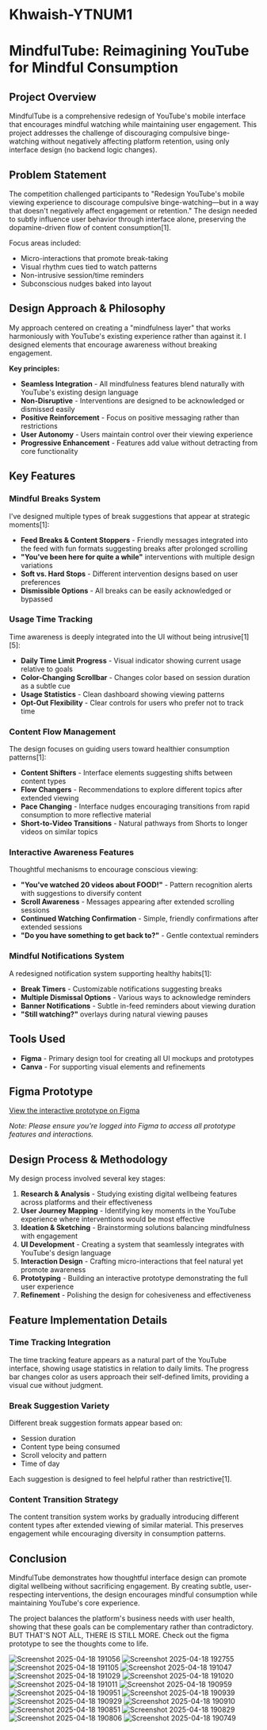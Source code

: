 # Khwaish-YTNUM1

# MindfulTube: Reimagining YouTube for Mindful Consumption

## Project Overview

MindfulTube is a comprehensive redesign of YouTube's mobile interface that encourages mindful watching while maintaining user engagement. This project addresses the challenge of discouraging compulsive binge-watching without negatively affecting platform retention, using only interface design (no backend logic changes).

## Problem Statement

The competition challenged participants to "Redesign YouTube's mobile viewing experience to discourage compulsive binge-watching—but in a way that doesn't negatively affect engagement or retention." The design needed to subtly influence user behavior through interface alone, preserving the dopamine-driven flow of content consumption[1].

Focus areas included:
- Micro-interactions that promote break-taking
- Visual rhythm cues tied to watch patterns
- Non-intrusive session/time reminders
- Subconscious nudges baked into layout

## Design Approach & Philosophy

My approach centered on creating a "mindfulness layer" that works harmoniously with YouTube's existing experience rather than against it. I designed elements that encourage awareness without breaking engagement.

**Key principles:**

- **Seamless Integration** - All mindfulness features blend naturally with YouTube's existing design language
- **Non-Disruptive** - Interventions are designed to be acknowledged or dismissed easily
- **Positive Reinforcement** - Focus on positive messaging rather than restrictions
- **User Autonomy** - Users maintain control over their viewing experience
- **Progressive Enhancement** - Features add value without detracting from core functionality

## Key Features

### Mindful Breaks System

I've designed multiple types of break suggestions that appear at strategic moments[1]:

- **Feed Breaks & Content Stoppers** - Friendly messages integrated into the feed with fun formats suggesting breaks after prolonged scrolling
- **"You've been here for quite a while"** interventions with multiple design variations
- **Soft vs. Hard Stops** - Different intervention designs based on user preferences
- **Dismissible Options** - All breaks can be easily acknowledged or bypassed

### Usage Time Tracking

Time awareness is deeply integrated into the UI without being intrusive[1][5]:

- **Daily Time Limit Progress** - Visual indicator showing current usage relative to goals
- **Color-Changing Scrollbar** - Changes color based on session duration as a subtle cue
- **Usage Statistics** - Clean dashboard showing viewing patterns
- **Opt-Out Flexibility** - Clear controls for users who prefer not to track time

### Content Flow Management

The design focuses on guiding users toward healthier consumption patterns[1]:

- **Content Shifters** - Interface elements suggesting shifts between content types
- **Flow Changers** - Recommendations to explore different topics after extended viewing
- **Pace Changing** - Interface nudges encouraging transitions from rapid consumption to more reflective material
- **Short-to-Video Transitions** - Natural pathways from Shorts to longer videos on similar topics

### Interactive Awareness Features

Thoughtful mechanisms to encourage conscious viewing:

- **"You've watched 20 videos about FOOD!"** - Pattern recognition alerts with suggestions to diversify content
- **Scroll Awareness** - Messages appearing after extended scrolling sessions
- **Continued Watching Confirmation** - Simple, friendly confirmations after extended sessions
- **"Do you have something to get back to?"** - Gentle contextual reminders

### Mindful Notifications System

A redesigned notification system supporting healthy habits[1]:

- **Break Timers** - Customizable notifications suggesting breaks
- **Multiple Dismissal Options** - Various ways to acknowledge reminders
- **Banner Notifications** - Subtle in-feed reminders about viewing duration
- **"Still watching?"** overlays during natural viewing pauses

## Tools Used

- **Figma** - Primary design tool for creating all UI mockups and prototypes
- **Canva** - For supporting visual elements and refinements

## Figma Prototype

[View the interactive prototype on Figma]([https://figma.com/file/yourlink](https://www.figma.com/design/1elnRhSZVI2cuM2feXR7aq/YouTube-UI-Clone-Design--Community-?node-id=0-1&t=48fB5tVIgvg4UC00-1))

*Note: Please ensure you're logged into Figma to access all prototype features and interactions.*

## Design Process & Methodology

My design process involved several key stages:

1. **Research & Analysis** - Studying existing digital wellbeing features across platforms and their effectiveness
2. **User Journey Mapping** - Identifying key moments in the YouTube experience where interventions would be most effective
3. **Ideation & Sketching** - Brainstorming solutions balancing mindfulness with engagement
4. **UI Development** - Creating a system that seamlessly integrates with YouTube's design language
5. **Interaction Design** - Crafting micro-interactions that feel natural yet promote awareness
6. **Prototyping** - Building an interactive prototype demonstrating the full user experience
7. **Refinement** - Polishing the design for cohesiveness and effectiveness

## Feature Implementation Details

### Time Tracking Integration

The time tracking feature appears as a natural part of the YouTube interface, showing usage statistics in relation to daily limits. The progress bar changes color as users approach their self-defined limits, providing a visual cue without judgment.

### Break Suggestion Variety

Different break suggestion formats appear based on:
- Session duration
- Content type being consumed
- Scroll velocity and pattern
- Time of day

Each suggestion is designed to feel helpful rather than restrictive[1].

### Content Transition Strategy

The content transition system works by gradually introducing different content types after extended viewing of similar material. This preserves engagement while encouraging diversity in consumption patterns.

## Conclusion

MindfulTube demonstrates how thoughtful interface design can promote digital wellbeing without sacrificing engagement. By creating subtle, user-respecting interventions, the design encourages mindful consumption while maintaining YouTube's core experience.

The project balances the platform's business needs with user health, showing that these goals can be complementary rather than contradictory. BUT THAT'S NOT ALL, THERE IS STILL MORE.
Check out the figma prototype to see the thoughts come to life.

![Screenshot 2025-04-18 191056](https://github.com/user-attachments/assets/04e539a8-04a5-41cf-b6e8-052f19054fa2)
![Screenshot 2025-04-18 192755](https://github.com/user-attachments/assets/c34487bb-c674-4ac5-86eb-f9f81e95b16f)
![Screenshot 2025-04-18 191105](https://github.com/user-attachments/assets/995ab861-3043-45b6-a1e5-99277f2beafa)
![Screenshot 2025-04-18 191047](https://github.com/user-attachments/assets/3761e6e8-9830-4504-a011-debfd35f7a26)
![Screenshot 2025-04-18 191029](https://github.com/user-attachments/assets/51c61790-3ec0-4494-b1ad-5153582f942a)
![Screenshot 2025-04-18 191020](https://github.com/user-attachments/assets/8166b21c-0124-4fc3-a9ef-2c25dd737409)
![Screenshot 2025-04-18 191011](https://github.com/user-attachments/assets/a9e1532f-59fb-4b9e-8705-8b4c0f1eb617)
![Screenshot 2025-04-18 190959](https://github.com/user-attachments/assets/45d7a1bd-bc6e-453c-a178-0876b3b1bdb2)
![Screenshot 2025-04-18 190951](https://github.com/user-attachments/assets/148b06ef-2646-46c7-b159-8863aabd397a)
![Screenshot 2025-04-18 190939](https://github.com/user-attachments/assets/d741b46a-c6e1-4ae2-8fbf-3c852dc246c6)
![Screenshot 2025-04-18 190929](https://github.com/user-attachments/assets/6595eb6c-9c3d-435b-ba97-af00238665a4)
![Screenshot 2025-04-18 190910](https://github.com/user-attachments/assets/1c7098f6-5e9b-40b7-a04a-d1fdf7b8a2b5)
![Screenshot 2025-04-18 190851](https://github.com/user-attachments/assets/c00ed9ab-ac6a-4e92-9b55-3b90bb73bbbe)
![Screenshot 2025-04-18 190829](https://github.com/user-attachments/assets/a7dd109f-ac36-445d-9dc1-9cae32d90aca)
![Screenshot 2025-04-18 190806](https://github.com/user-attachments/assets/0882fe78-069b-4de0-bba8-48c563f43122)
![Screenshot 2025-04-18 190749](https://github.com/user-attachments/assets/20388c9c-d38a-41b2-a1f4-a4791241fb85)
